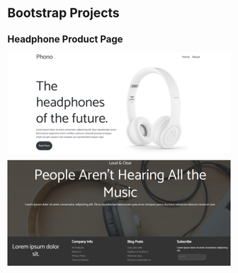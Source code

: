 # Bootstrap Projects

## Headphone Product Page
![Screenshot](project.jpg)

![Screenshot](project2.jpg)